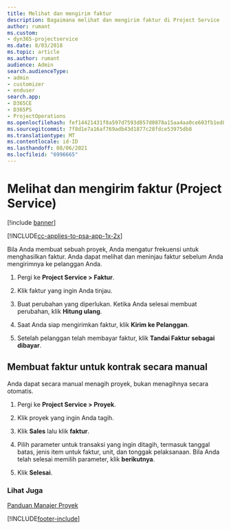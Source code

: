 ```yaml
---
title: Melihat dan mengirim faktur
description: Bagaimana melihat dan mengirim faktur di Project Service
author: rumant
ms.custom:
- dyn365-projectservice
ms.date: 8/03/2018
ms.topic: article
ms.author: rumant
audience: Admin
search.audienceType:
- admin
- customizer
- enduser
search.app:
- D365CE
- D365PS
- ProjectOperations
ms.openlocfilehash: fef14421431f8a597d7593d857d0878a15aa4aa0ce603fb1ed8614903a8f6104
ms.sourcegitcommit: 7f8d1e7a16af769adb43d1877c28fdce53975db8
ms.translationtype: MT
ms.contentlocale: id-ID
ms.lasthandoff: 08/06/2021
ms.locfileid: "6996665"
---
```

# <a name="view-and-send-invoices-project-service"></a>Melihat dan mengirim faktur (Project Service)

[!include [banner](../includes/psa-now-project-operations.md)]

[!INCLUDE[cc-applies-to-psa-app-1x-2x](../includes/cc-applies-to-psa-app-1x-2x.md)]

Bila Anda membuat sebuah proyek, Anda mengatur frekuensi untuk menghasilkan faktur. Anda dapat melihat dan meninjau faktur sebelum Anda mengirimnya ke pelanggan Anda.  
  
1.  Pergi ke **Project Service > Faktur**.  
  
2.  Klik faktur yang ingin Anda tinjau.  
  
3.  Buat perubahan yang diperlukan. Ketika Anda selesai membuat perubahan, klik **Hitung ulang**.  
  
4.  Saat Anda siap mengirimkan faktur, klik **Kirim ke Pelanggan**.  
  
5.  Setelah pelanggan telah membayar faktur, klik **Tandai Faktur sebagai dibayar**.  
  
## <a name="manually-invoice-a-contract"></a>Membuat faktur untuk kontrak secara manual  
 Anda dapat secara manual menagih proyek, bukan menagihnya secara otomatis.  
  
1.  Pergi ke **Project Service > Proyek**.  
  
2.  Klik proyek yang ingin Anda tagih.  
  
3.  Klik **Sales** lalu klik **faktur**.  
  
4.  Pilih parameter untuk transaksi yang ingin ditagih, termasuk tanggal batas, jenis item untuk faktur, unit, dan tonggak pelaksanaan. Bila Anda telah selesai memilih parameter, klik **berikutnya**.  
  
5.  Klik **Selesai**.  
  
### <a name="see-also"></a>Lihat Juga  
 [Panduan Manajer Proyek](../psa/project-manager-guide.md)


[!INCLUDE[footer-include](../includes/footer-banner.md)]